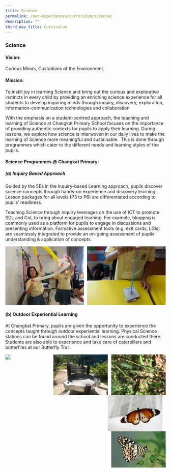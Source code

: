 ```yaml
---
title: Science
permalink: /our-experiences/curriculum/science/
description: ""
third_nav_title: Curriculum
---
```

### **Science**
#### **Vision:**
Curious Minds, Custodians of the Environment.

#### **Mission:**
To instill joy in learning Science and bring out the curious and explorative instincts in every child by providing an enriching science experience for all students to develop inquiring minds through inquiry, discovery, exploration, information-communication technologies and collaboration

With the emphasis on a student-centred approach, the teaching and learning of Science at Changkat Primary School focuses on the importance of providing authentic contexts for pupils to apply their learning. During lessons, we explore how science is interwoven in our daily lives to make the learning of Science more meaningful and sustainable.  This is done through programmes which cater to the different needs and learning styles of the pupils.

#### **Science Programmes @ Changkat Primary:**
##### **(a) Inquiry Based Approach**
Guided by the 5Es in the Inquiry-based Learning approach, pupils discover science concepts through hands-on experience and discovery learning. Lesson packages for all levels (P3 to P6) are differentiated according to pupils’ readiness.

Teaching Science through inquiry leverages on the use of ICT to promote SDL and CoL to bring about engaged learning. For example, blogging is commonly used as a platform for pupils to engage in discussions and presenting information. Formative assessment tools (e.g. exit cards, LGIs) are seamlessly integrated to provide an on-going assessment of pupils’ understanding & application of concepts.

<img src="/images/science1.jpg" style="width:49%" align=left>
<img src="/images/science2.jpg" style="width:49%" align=right>

<br clear="left">

#### **(b) Outdoor Experiential Learning**
At Changkat Primary, pupils are given the opportunity to experience the concepts taught through outdoor experiential learning. Physical Science stations can be found around the school and lessons are conducted there. Students are also able to experience and take care of caterpillars and butterflies at our Butterfly Trail.

<img src="/images/science3.png" style="width:27%;margin-right:15px;" align = "left">

<img src="/images/science4.jpg" style="width:34%" align=left>
<img src="/images/science5.jpg" style="width:34%" align=right>
<br><br><br><br><br><br><br>
<img src="/images/science6.jpg" style="width:34%" align=left>
<img src="/images/science7.png" style="width:34%" align=right>